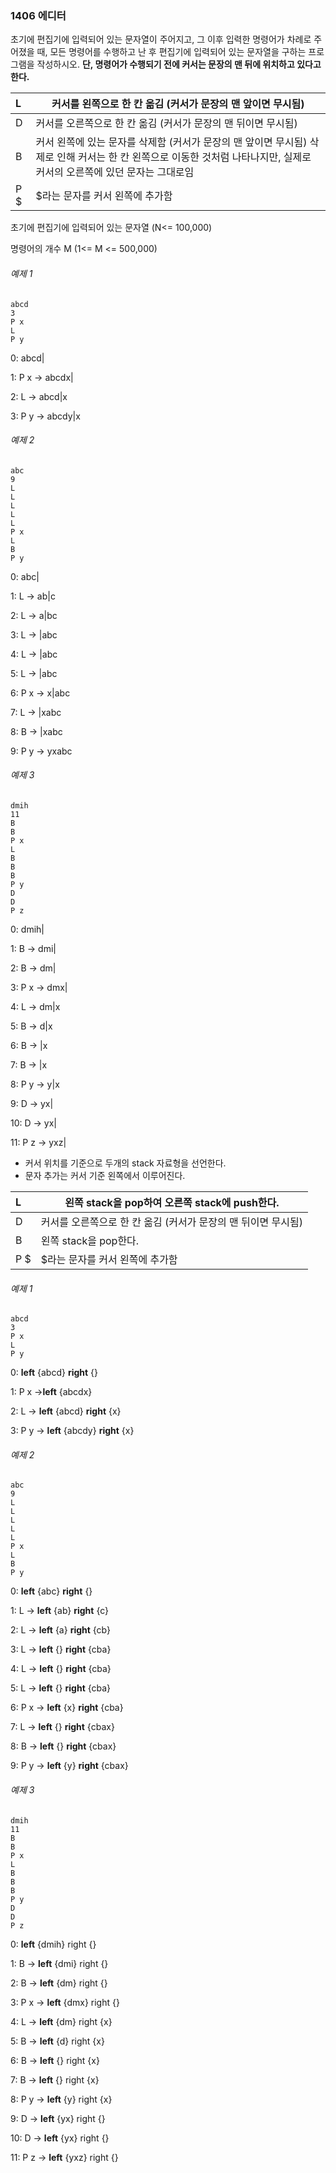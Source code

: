 ### 1406 에디터



초기에 편집기에 입력되어 있는 문자열이 주어지고, 그 이후 입력한 명령어가 차례로 주어졌을 때, 모든 명령어를 수행하고 난 후 편집기에 입력되어 있는 문자열을 구하는 프로그램을 작성하시오. **단, 명령어가 수행되기 전에 커서는 문장의 맨 뒤에 위치하고 있다고 한다.**

| L    | 커서를 왼쪽으로 한 칸 옮김 (커서가 문장의 맨 앞이면 무시됨)  |
| :--- | ------------------------------------------------------------ |
| D    | 커서를 오른쪽으로 한 칸 옮김 (커서가 문장의 맨 뒤이면 무시됨) |
| B    | 커서 왼쪽에 있는 문자를 삭제함 (커서가 문장의 맨 앞이면 무시됨) 삭제로 인해 커서는 한 칸 왼쪽으로 이동한 것처럼 나타나지만, 실제로 커서의 오른쪽에 있던 문자는 그대로임 |
| P $  | $라는 문자를 커서 왼쪽에 추가함                              |



초기에 편집기에 입력되어 있는 문자열  (N<= 100,000)

명령어의 개수 M (1<= M <= 500,000)



###### 예제 1

```
abcd
3
P x
L
P y
```



0: abcd|

1: P x -> abcdx|

2: L -> abcd|x

3: P y -> abcdy|x



###### 예제 2

```
abc
9
L
L
L
L
L
P x
L
B
P y
```

0: abc|

1: L -> ab|c

2: L -> a|bc

3: L -> |abc

4: L -> |abc

5: L -> |abc

6: P x -> x|abc

7: L -> |xabc

8: B -> |xabc

9: P y -> yxabc



###### 예제 3

```
dmih
11
B
B
P x
L
B
B
B
P y
D
D
P z
```

0: dmih|

1: B -> dmi|

2: B -> dm|

3: P x -> dmx|

4: L -> dm|x

5: B -> d|x

6: B -> |x

7: B -> |x

8: P y -> y|x

9: D -> yx|

10: D -> yx|

11: P z -> yxz|



* 커서 위치를 기준으로 두개의 stack 자료형을 선언한다.
* 문자 추가는 커서 기준 왼쪽에서 이루어진다.

| L    | 왼쪽 stack을 pop하여 오른쪽 stack에 push한다.                |
| :--- | ------------------------------------------------------------ |
| D    | 커서를 오른쪽으로 한 칸 옮김 (커서가 문장의 맨 뒤이면 무시됨) |
| B    | 왼쪽 stack을 pop한다.                                        |
| P $  | $라는 문자를 커서 왼쪽에 추가함                              |



###### 예제 1

```
abcd
3
P x
L
P y
```



0: **left** {abcd} **right** {}

1: P x ->**left** {abcdx}

2: L -> **left** {abcd} **right** {x}

3: P y -> **left** {abcdy} **right** {x}



###### 예제 2

```
abc
9
L
L
L
L
L
P x
L
B
P y
```

0: **left** {abc} **right** {}

1: L -> **left** {ab} **right** {c}

2: L -> **left** {a} **right** {cb}

3: L -> **left** {} **right** {cba}

4: L -> **left** {} **right** {cba}

5: L -> **left** {} **right** {cba}

6: P x -> **left** {x} **right** {cba}

7: L -> **left** {} **right** {cbax}

8: B -> **left** {} **right** {cbax}

9: P y -> **left** {y} **right** {cbax}







###### 예제 3

```
dmih
11
B
B
P x
L
B
B
B
P y
D
D
P z
```

0: **left** {dmih} right {}

1: B -> **left** {dmi} right {}

2: B -> **left** {dm} right {}

3: P x -> **left** {dmx} right {}

4: L -> **left** {dm} right {x}

5: B -> **left** {d} right {x}

6: B -> **left** {} right {x}

7: B -> **left** {} right {x}

8: P y -> **left** {y} right {x}

9: D -> **left** {yx} right {}

10: D -> **left** {yx} right {}

11: P z -> **left** {yxz} right {}